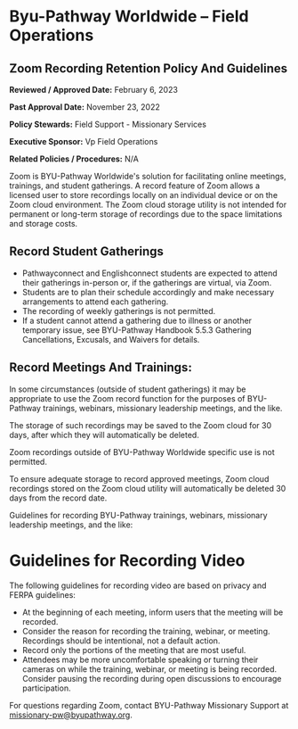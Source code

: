 # Byu-Pathway Worldwide – Field Operations

## Zoom Recording Retention Policy And Guidelines

**Reviewed / Approved Date:** February 6, 2023

**Past Approval Date:** November 23, 2022

**Policy Stewards:** Field Support - Missionary Services

**Executive Sponsor:** Vp Field Operations

**Related Policies / Procedures:** N/A

Zoom is BYU-Pathway Worldwide's solution for facilitating online meetings, trainings, and student gatherings. A record feature of Zoom allows a licensed user to store recordings locally on an individual device or on the Zoom cloud environment. The Zoom cloud storage utility is not intended for permanent or long-term storage of recordings due to the space limitations and storage costs.

## Record Student Gatherings

- Pathwayconnect and Englishconnect students are expected to attend their gatherings in-person or, if the gatherings are virtual, via Zoom.
- Students are to plan their schedule accordingly and make necessary arrangements to attend each gathering.
- The recording of weekly gatherings is not permitted.
- If a student cannot attend a gathering due to illness or another temporary issue, see BYU-Pathway Handbook 5.5.3 Gathering Cancellations, Excusals, and Waivers for details.

## Record Meetings And Trainings:

In some circumstances (outside of student gatherings) it may be appropriate to use the Zoom record function for the purposes of BYU-Pathway trainings, webinars, missionary leadership meetings, and the like.

The storage of such recordings may be saved to the Zoom cloud for 30 days, after which they will automatically be deleted.

Zoom recordings outside of BYU-Pathway Worldwide specific use is not permitted.

To ensure adequate storage to record approved meetings, Zoom cloud recordings stored on the Zoom cloud utility will automatically be deleted 30 days from the record date.

Guidelines for recording BYU-Pathway trainings, webinars, missionary leadership meetings, and the like:

# Guidelines for Recording Video

The following guidelines for recording video are based on privacy and FERPA guidelines:

- At the beginning of each meeting, inform users that the meeting will be recorded.
- Consider the reason for recording the training, webinar, or meeting. Recordings should be intentional, not a default action.
- Record only the portions of the meeting that are most useful.
- Attendees may be more uncomfortable speaking or turning their cameras on while the training, webinar, or meeting is being recorded. Consider pausing the recording during open discussions to encourage participation.

For questions regarding Zoom, contact BYU-Pathway Missionary Support at missionary-pw@byupathway.org.

